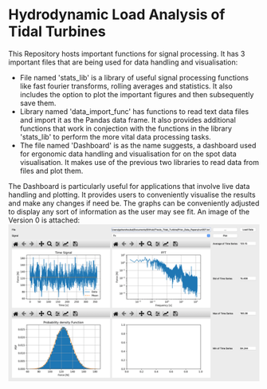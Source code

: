 # Hydrodynamic Load Analysis of Tidal Turbines
This Repository hosts important functions for signal processing. It has 3 important files that are being used for data handling and visualisation:
* File named 'stats_lib' is a library of useful signal processing functions like fast fourier transforms, rolling averages and statistics. It also includes the option to plot the important figures and then subsequently save them. 
* Library named 'data_import_func' has functions to read text data files and import it as the Pandas data frame. It also provides additional functions that work in conjection with the functions in the library 'stats_lib' to perform the more vital data processing tasks. 
* The file named 'Dashboard' is as the name suggests, a dashboard used for ergonomic data handling and visualisation for on the spot data visualisation. It makes use of the previous two libraries to read data from files and plot them. 

The Dashboard is particularly useful for applications that involve live data handling and plotting. It provides users to conveniently visualise the results and make any changes if need be. The graphs can be conveniently adjusted to display any sort of information as the user may see fit. An image of the Version 0 is attached: 
![](Images/Dashboard_Version_0.png)
